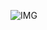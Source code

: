 
![IMG](https://github.com/SouravGanesh/Data-Digest/blob/56f28dd08cb6c6a4412914d063defb9e6422289d/images/excel1.gif)
